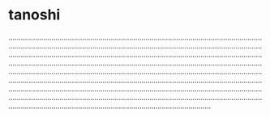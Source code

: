 # tanoshi
...................................................................................................................................................................................................................................................................................................................................................................................................................................................................................................................................................................................................................................................................................................................................................................................................................................................................................................................................................................................................................................................................................................................................
